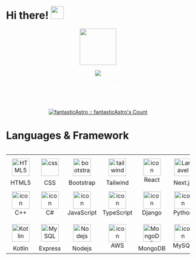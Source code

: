 <!--suppress HtmlDeprecatedAttribute -->

# Hi there! <img src="Assets/Hi.gif" width="35" />

<div id="header" align="center">
  <img
    src="https://media.giphy.com/media/M9gbBd9nbDrOTu1Mqx/giphy.gif"
    width="100"
  />
</div>

<p align="center">
  <img
    style="text-align: center"
    src="https://readme-typing-svg.herokuapp.com?color=0d8eceF&size=30&center=true&vCenter=true&width=550&height=70&lines=I'm+a+Talented+Developer;+Lead+Machine+Learning+Engineer+🎲;+Loves+To+Build+Products+✨;+Data+Science+Mentor+⌛;+Open+Source+Contributor+✌;+Top+1%+in+GitHub+💡;+Building+Next+Gen+SaaS+🕵;+Project+Admin+and+Mentor+🤝;+Beta+Tester+and+Freelancer+⌚;"
  />
</p>

<h3 align="center" style="color: White">😄Visit Count😄</h3>
<br />
<p align="center">
  <a href="https://gist.github.com/fantasticAstro"
    ><img
      src="https://profile-counter.glitch.me/{fantasticAstro-Alexis}/count.svg"
      alt="fantasticAstro :: fantasticAstro's Count"
  /></a>
</p>

# Languages & Framework

<div style="display: flex; align-items: flex-start; align-items: center">
  <table align="center">
    <tr>
      <td align="center" width="96">
        <img
          src="https://skillicons.dev/icons?i=html"
          width="48"
          height="48"
          alt="HTML5"
          style="padding: 8px"
        />
        <br />HTML5
      </td>
      <td align="center" width="96">
        <img
          src="https://skillicons.dev/icons?i=css"
          width="48"
          height="48"
          alt="css"
          style="padding: 8px"
        />
        <br />CSS
      </td>
      <td align="center" width="96">
        <img
          src="https://skillicons.dev/icons?i=bootstrap"
          width="48"
          height="48"
          alt="bootstrap"
          style="padding: 8px"
        />
        <br />Bootstrap
      </td>
      <td align="center" width="96">
        <img
          src="https://skillicons.dev/icons?i=tailwind"
          width="48"
          height="48"
          alt="tailwind"
          style="padding: 8px"
        />
        <br />Tailwind
      </td>
      <td align="center" width="96">
        <img
          src="https://techstack-generator.vercel.app/react-icon.svg"
          alt="icon"
          width="48"
          height="48"
        />
        <br />React
      </td>
      <td align="center" width="96">
        <img
          src="https://skillicons.dev/icons?i=next"
          width="48"
          height="48"
          alt="Laravel"
          style="padding: 8px"
        />
        <br />Next.js
      </td>
      <td align="center" width="96">
        <img
          src="https://skillicons.dev/icons?i=angular"
          width="48"
          height="48"
          alt="Angular"
          style="padding: 8px"
        />
        <br />Angular
      </td>
      <td align="center" width="96">
        <img
          src="https://skillicons.dev/icons?i=vue"
          width="48"
          height="48"
          alt="Vue"
          style="padding: 8px"
        />
        <br />Vue
      </td>
      <td align="center" width="96">
        <img
          src="https://skillicons.dev/icons?i=sass"
          width="48"
          height="48"
          alt="Sass"
          style="padding: 8px"
        />
        <br />Sass
      </td>
    </tr>
    <tr>
      <td align="center" width="96">
        <img
          src="https://techstack-generator.vercel.app/cpp-icon.svg"
          alt="icon"
          width="48"
          height="48"
        />
        <br />C++
      </td>
      <td align="center" width="96">
        <img
          src="https://techstack-generator.vercel.app/csharp-icon.svg"
          alt="icon"
          width="48"
          height="48"
        />
        <br />C#
      </td>
      <td align="center" width="96">
        <img
          src="https://techstack-generator.vercel.app/js-icon.svg"
          alt="icon"
          width="48"
          height="48"
        />
        <br />JavaScript
      </td>
      <td align="center" width="96">
        <img
          src="https://techstack-generator.vercel.app/ts-icon.svg"
          alt="icon"
          width="48"
          height="48"
        />
        <br />TypeScript
      </td>
      <td align="center" width="96">
        <img
          src="https://techstack-generator.vercel.app/django-icon.svg"
          alt="icon"
          width="48"
          height="48"
        />
        <br />Django
      </td>
      <td align="center" width="96">
        <a href="#macropower-tech">
          <img
            src="https://techstack-generator.vercel.app/python-icon.svg"
            alt="icon"
            width="48"
            height="48"
          />
        </a>
        <br />Python
      </td>
      <td align="center" width="96">
        <img
          src="https://skillicons.dev/icons?i=php"
          width="48"
          height="48"
          alt="PHP"
          style="padding: 8px"
        />
        <br />PHP
      </td>
      <td align="center" width="96">
        <img
          src="https://skillicons.dev/icons?i=laravel"
          width="48"
          height="48"
          alt="Laravel"
          style="padding: 8px"
        />
        <br />Laravel
      </td>
      <td align="center" width="96">
        <img
          src="https://skillicons.dev/icons?i=jquery"
          width="48"
          height="48"
          alt="jQuery"
          style="padding: 8px"
        />
        <br />jQuery
      </td>
    </tr>
    <tr>
      <td align="center" width="96">
        <img
          src="https://skillicons.dev/icons?i=kotlin"
          width="48"
          height="48"
          alt="Kotlin"
          style="padding: 8px"
        />
        <br />Kotlin
      </td>
      <td align="center" width="96">
        <img
          src="https://skillicons.dev/icons?i=express"
          width="48"
          height="48"
          alt="MySQL"
          style="padding: 8px"
        />
        <br />Express
      </td>
      <td align="center" width="96">
        <img
          src="https://skillicons.dev/icons?i=nodejs"
          width="48"
          height="48"
          alt="Nodejs"
          style="padding: 8px"
        />
        <br />Nodejs
      </td>
      <td align="center" width="96">
        <img
          src="https://techstack-generator.vercel.app/aws-icon.svg"
          alt="icon"
          width="48"
          height="48"
        />
        <br />AWS
      </td>
      <td align="center" width="96">
        <img
          src="https://skillicons.dev/icons?i=mongodb"
          width="48"
          height="48"
          alt="MongoDB"
          style="padding: 8px"
        />
        <br />MongoDB
      </td>
      <td align="center" width="96">
        <img
          src="https://techstack-generator.vercel.app/mysql-icon.svg"
          alt="icon"
          width="48"
          height="48"
        />
        <br />MySQL
      </td>
      <td align="center" width="96">
        <img
          src="https://skillicons.dev/icons?i=postgres"
          width="48"
          height="48"
          alt="PostgreSQL"
          style="padding: 8px"
        />
        <br />PostgreSQL
      </td>
      <td align="center" width="96">
        <img
          src="https://techstack-generator.vercel.app/github-icon.svg"
          alt="icon"
          width="48"
          height="48"
          style="background-color: #242938; border-radius: 11px"
        />
        <br />Github
      </td>
      <td align="center" width="96">
        <img
          src="https://user-images.githubusercontent.com/25181517/192108372-f71d70ac-7ae6-4c0d-8395-51d8870c2ef0.png"
          width="48"
          height="48"
          alt="Git"
          style="padding: 8px"
        />
        <br />Git
      </td>
    </tr>
  </table>
  <br /><br />
</div>
